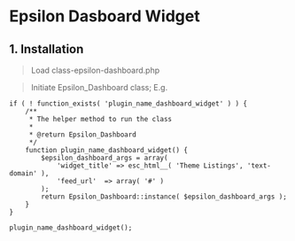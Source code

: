# Epsilon Dasboard Widget

## 1. Installation
> Load class-epsilon-dashboard.php

> Initiate Epsilon_Dashboard class; E.g.

	if ( ! function_exists( 'plugin_name_dashboard_widget' ) ) {
		/**
		 * The helper method to run the class
		 *
		 * @return Epsilon_Dashboard
		 */
		function plugin_name_dashboard_widget() {
			$epsilon_dashboard_args = array(
				'widget_title' => esc_html__( 'Theme Listings', 'text-domain' ),
				'feed_url'	=> array( '#' )
			);
			return Epsilon_Dashboard::instance( $epsilon_dashboard_args );
		}
	}

	plugin_name_dashboard_widget();
